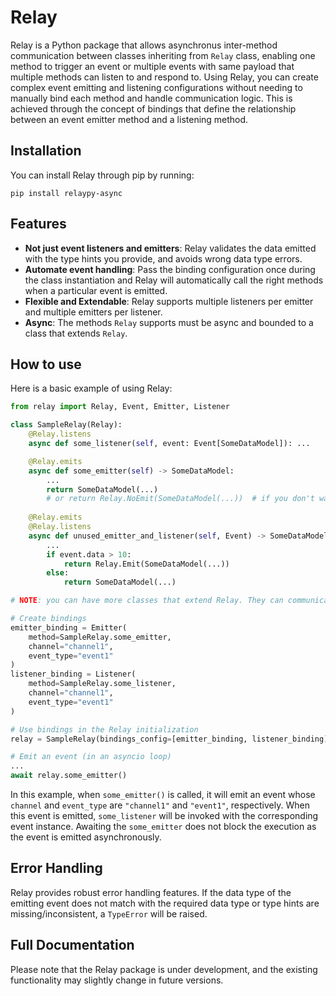 # Relay

Relay is a Python package that allows asynchronus inter-method communication between classes inheriting from `Relay` class, enabling one method to trigger an event or multiple events with same payload that multiple methods can listen to and respond to. Using Relay, you can create complex event emitting and listening configurations without needing to manually bind each method and handle communication logic. This is achieved through the concept of bindings that define the relationship between an event emitter method and a listening method. 

## Installation

You can install Relay through pip by running:

```
pip install relaypy-async
```

## Features

- **Not just event listeners and emitters**: Relay validates the data emitted with the type hints you provide, and avoids wrong data type errors.
- **Automate event handling**: Pass the binding configuration once during the class instantiation and Relay will automatically call the right methods when a particular event is emitted.
- **Flexible and Extendable**: Relay supports multiple listeners per emitter and multiple emitters per listener.
- **Async**: The methods `Relay` supports must be async and bounded to a class that extends `Relay`.

## How to use

Here is a basic example of using Relay:

```python
from relay import Relay, Event, Emitter, Listener

class SampleRelay(Relay):
    @Relay.listens
    async def some_listener(self, event: Event[SomeDataModel]): ...

    @Relay.emits
    async def some_emitter(self) -> SomeDataModel:
        ...
        return SomeDataModel(...)
        # or return Relay.NoEmit(SomeDataModel(...))  # if you don't want to emit 
    
    @Relay.emits
    @Relay.listens
    async def unused_emitter_and_listener(self, Event) -> SomeDataModel:
        ...
        if event.data > 10:
            return Relay.Emit(SomeDataModel(...))
        else:
            return SomeDataModel(...)

# NOTE: you can have more classes that extend Relay. They can communicate with each other.

# Create bindings
emitter_binding = Emitter(
    method=SampleRelay.some_emitter, 
    channel="channel1", 
    event_type="event1"
)
listener_binding = Listener(
    method=SampleRelay.some_listener, 
    channel="channel1", 
    event_type="event1"
)

# Use bindings in the Relay initialization
relay = SampleRelay(bindings_config=[emitter_binding, listener_binding])

# Emit an event (in an asyncio loop)
...
await relay.some_emitter()
```

In this example, when `some_emitter()` is called, it will emit an event whose `channel` and `event_type` are `"channel1"` and `"event1"`, respectively. When this event is emitted, `some_listener` will be invoked with the corresponding event instance. Awaiting the `some_emitter` does not block the execution as the event is emitted asynchronously.

## Error Handling

Relay provides robust error handling features. If the data type of the emitting event does not match with the required data type or type hints are missing/inconsistent, a `TypeError` will be raised.

## Full Documentation 

Please note that the Relay package is under development, and the existing functionality may slightly change in future versions.